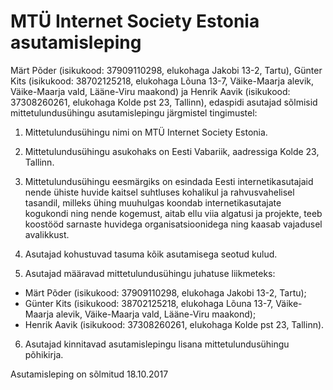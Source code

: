 # MTÜ Internet Society Estonia asutamisleping

Märt Põder (isikukood: 37909110298, elukohaga Jakobi 13-2, Tartu), Günter Kits (isikukood: 38702125218, elukohaga Lõuna 13-7, Väike-Maarja alevik, Väike-Maarja vald, Lääne-Viru maakond) ja Henrik Aavik (isikukood: 37308260261, elukohaga Kolde pst 23, Tallinn), edaspidi asutajad sõlmisid mittetulundusühingu asutamislepingu järgmistel tingimustel:

1. Mittetulundusühingu nimi on MTÜ Internet Society Estonia.

2. Mittetulundusühingu asukohaks on Eesti Vabariik, aadressiga Kolde 23, Tallinn.

3. Mittetulundusühingu eesmärgiks on esindada Eesti interneti­kasutajaid nende ühiste huvide kaitsel suhtluses kohalikul ja rahvusvahelisel tasandil, milleks ühing muuhulgas koondab interneti­kasutajate kogukondi ning nende kogemust, aitab ellu viia algatusi ja projekte, teeb koostööd sarnaste huvidega organisatsioonidega ning kaasab vajadusel avalikkust.

4. Asutajad kohustuvad tasuma kõik asutamisega seotud kulud.

5. Asutajad määravad mittetulundusühingu juhatuse liikmeteks:

* Märt Põder (isikukood: 37909110298, elukohaga Jakobi 13-2, Tartu);
* Günter Kits (isikukood: 38702125218, elukohaga Lõuna 13-7, Väike-Maarja alevik, Väike-Maarja vald, Lääne-Viru maakond);
* Henrik Aavik (isikukood: 37308260261, elukohaga Kolde pst 23, Tallinn).

6. Asutajad kinnitavad asutamislepingu lisana mittetulundusühingu põhikirja.

Asutamisleping on sõlmitud 18.10.2017
